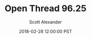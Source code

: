 ---
layout: podcast
title: "Open Thread 96.25"
author: Scott Alexander
description: https://slatestarcodex.com/2018/02/28/open-thread-96-25/
date: 2018-02-28 12:00:00 PST
length: 77477
duration: 19
guid: open-thread-96-25
---